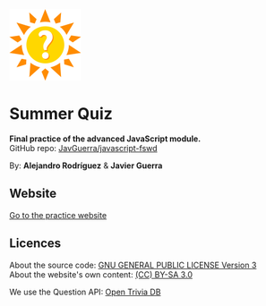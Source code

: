 <img src="assets/img/logo.svg" alt="Logo" width="128" height="128" />

# Summer Quiz

__Final practice of the advanced JavaScript module.__  
GitHub repo: [JavGuerra/javascript-fswd](https://javguerra.github.io/javascript-fswd/)  

By:  __Alejandro Rodríguez__ & __Javier Guerra__ 

## Website

[Go to the practice website](https://javguerra.github.io/javascript-fswd/)

## Licences

About the source code: [GNU GENERAL PUBLIC LICENSE Version 3](LICENSE)  
About the website's own content: [(CC) BY-SA 3.0](https://creativecommons.org/licenses/by-sa/3.0/es/)

We use the Question API: [Open Trivia DB](https://opentdb.com/)
